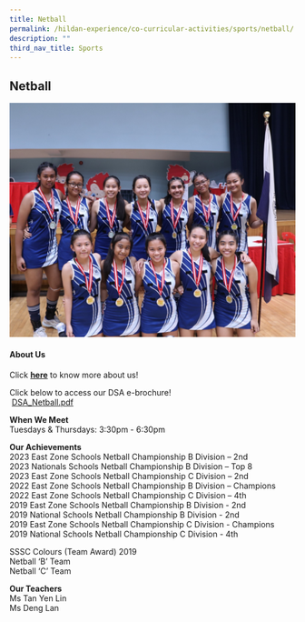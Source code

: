 ```yaml
---
title: Netball
permalink: /hildan-experience/co-curricular-activities/sports/netball/
description: ""
third_nav_title: Sports
---
```

Netball
-------


![](/images/CCA/Netball.jpg)


#### About Us

Click&nbsp;[**here**](/files/CCA/Netball.pdf)&nbsp;to know more about us!  
  
Click below to access our DSA e-brochure!  
&nbsp;[DSA\_Netball.pdf](/files/CCA/DSA_Netball.pdf)
  
**When We Meet** <br>
Tuesdays &amp; Thursdays:&nbsp;3:30pm - 6:30pm<br>

**Our Achievements**<br>
2023 East Zone Schools Netball Championship B Division – 2nd<br>
2023 Nationals Schools Netball Championship B Division – Top 8<br>
2023 East Zone Schools Netball Championship C Division – 2nd<br>
2022 East Zone Schools Netball Championship B Division – Champions<br>
2022 East Zone Schools Netball Championship C Division – 4th<br>
2019 East Zone Schools Netball Championship B Division - 2nd<br>
2019 National Schools Netball Championship B Division - 2nd<br>
2019 East Zone Schools Netball Championship C Division - Champions<br>
2019 National Schools Netball Championship C Division - 4th<br>

SSSC Colours (Team Award) 2019<br>
Netball ‘B’ Team<br>  Netball ‘C’ Team<br>
  
**Our Teachers** <br>
Ms Tan Yen Lin<br>  Ms Deng Lan<br>

